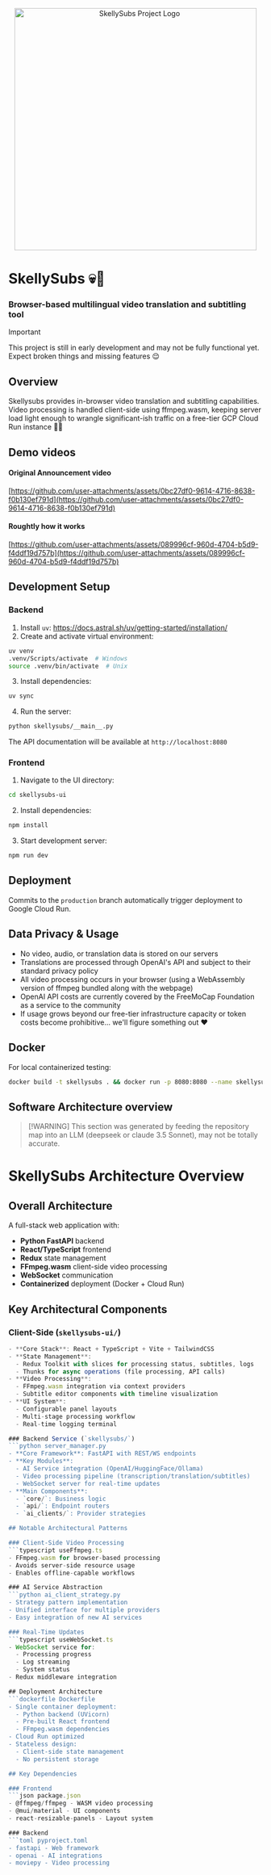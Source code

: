
<p align="center">
    <img src="https://github.com/user-attachments/assets/3bb41434-fa1e-4603-a1d9-0072c090ba2a" height="480" alt="SkellySubs Project Logo">
</p> 

# SkellySubs 💀💬
### Browser-based multilingual video translation and subtitling tool

> [!IMPORTANT]
> This project is still in early development and may not be fully functional yet. Expect broken things and missing features 😌

## Overview
Skellysubs provides in-browser video translation and subtitling capabilities. Video processing is handled client-side using ffmpeg.wasm, keeping server load light enough to wrangle significant-ish traffic on a free-tier GCP Cloud Run instance 🤞😅

## Demo videos
#### Original Announcement video
[https://github.com/user-attachments/assets/0bc27df0-9614-4716-8638-f0b130ef791d](https://github.com/user-attachments/assets/0bc27df0-9614-4716-8638-f0b130ef791d)

#### Roughtly how it works
[https://github.com/user-attachments/assets/089996cf-960d-4704-b5d9-f4ddf19d757b](https://github.com/user-attachments/assets/089996cf-960d-4704-b5d9-f4ddf19d757b)


## Development Setup

### Backend
1. Install `uv`: https://docs.astral.sh/uv/getting-started/installation/
2. Create and activate virtual environment:
```bash
uv venv
.venv/Scripts/activate  # Windows
source .venv/bin/activate  # Unix
```
3. Install dependencies:
```bash
uv sync
```
4. Run the server:
```bash
python skellysubs/__main__.py
```
The API documentation will be available at `http://localhost:8080`

### Frontend
1. Navigate to the UI directory:
```bash
cd skellysubs-ui
```
2. Install dependencies:
```bash
npm install
```
3. Start development server:
```bash
npm run dev
```

## Deployment
Commits to the `production` branch automatically trigger deployment to Google Cloud Run.

## Data Privacy & Usage
- No video, audio, or translation data is stored on our servers  
- Translations are processed through OpenAI's API and subject to their standard privacy policy
- All video processing occurs in your browser (using a WebAssembly version of ffmpeg bundled along with the webpage) 
- OpenAI API costs are currently covered by the FreeMoCap Foundation as a service to the community
- If usage grows beyond our free-tier infrastructure capacity or token costs become prohibitive... we'll figure something out ❤️


## Docker
For local containerized testing:
```bash
docker build -t skellysubs . && docker run -p 8080:8080 --name skellysubs-docker skellysubs
```
## Software Architecture overview 

> [!WARNING]  This section was generated by feeding the repository map into an LLM (deepseek or claude 3.5 Sonnet), may not be totally accurate.

# SkellySubs Architecture Overview

## Overall Architecture
A full-stack web application with:
- **Python FastAPI** backend
- **React/TypeScript** frontend
- **Redux** state management
- **FFmpeg.wasm** client-side video processing
- **WebSocket** communication
- **Containerized** deployment (Docker + Cloud Run)

## Key Architectural Components

### Client-Side (`skellysubs-ui/`)
```typescript App.tsx
- **Core Stack**: React + TypeScript + Vite + TailwindCSS
- **State Management**:
  - Redux Toolkit with slices for processing status, subtitles, logs
  - Thunks for async operations (file processing, API calls)
- **Video Processing**:
  - FFmpeg.wasm integration via context providers
  - Subtitle editor components with timeline visualization
- **UI System**:
  - Configurable panel layouts
  - Multi-stage processing workflow
  - Real-time logging terminal

### Backend Service (`skellysubs/`)
```python server_manager.py
- **Core Framework**: FastAPI with REST/WS endpoints
- **Key Modules**:
  - AI Service integration (OpenAI/HuggingFace/Ollama)
  - Video processing pipeline (transcription/translation/subtitles)
  - WebSocket server for real-time updates
- **Main Components**:
  - `core/`: Business logic
  - `api/`: Endpoint routers
  - `ai_clients/`: Provider strategies

## Notable Architectural Patterns

### Client-Side Video Processing
```typescript useFfmpeg.ts
- FFmpeg.wasm for browser-based processing
- Avoids server-side resource usage
- Enables offline-capable workflows

### AI Service Abstraction
```python ai_client_strategy.py
- Strategy pattern implementation
- Unified interface for multiple providers
- Easy integration of new AI services

### Real-Time Updates
```typescript useWebSocket.ts
- WebSocket service for:
  - Processing progress
  - Log streaming
  - System status
- Redux middleware integration

## Deployment Architecture
```dockerfile Dockerfile
- Single container deployment:
  - Python backend (UVicorn)
  - Pre-built React frontend
  - FFmpeg.wasm dependencies
- Cloud Run optimized
- Stateless design:
  - Client-side state management
  - No persistent storage

## Key Dependencies

### Frontend
```json package.json
- @ffmpeg/ffmpeg - WASM video processing
- @mui/material - UI components
- react-resizable-panels - Layout system

### Backend
```toml pyproject.toml
- fastapi - Web framework
- openai - AI integrations
- moviepy - Video processing
